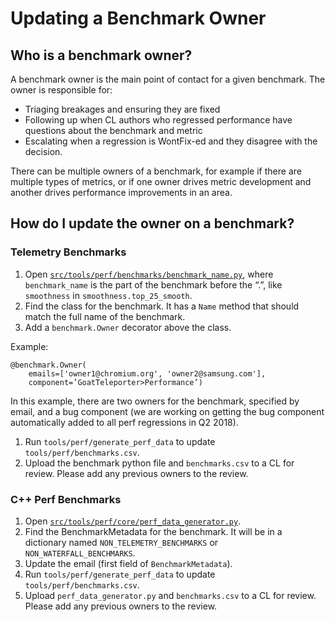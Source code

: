 # Updating a Benchmark Owner

## Who is a benchmark owner?
A benchmark owner is the main point of contact for a given benchmark. The owner is responsible for:

- Triaging breakages and ensuring they are fixed
- Following up when CL authors who regressed performance have questions about the benchmark and metric
- Escalating when a regression is WontFix-ed and they disagree with the decision.

There can be multiple owners of a benchmark, for example if there are multiple types of metrics, or if one owner drives metric development and another drives performance improvements in an area.

## How do I update the owner on a benchmark?

### Telemetry Benchmarks
1. Open [`src/tools/perf/benchmarks/benchmark_name.py`](https://cs.chromium.org/chromium/src/tools/perf/benchmarks), where `benchmark_name` is the part of the benchmark before the “.”, like `smoothness`  in `smoothness.top_25_smooth`.
1. Find the class for the benchmark. It has a `Name` method that should match the full name of the benchmark.
1. Add a `benchmark.Owner` decorator above the class.

  Example:

  ```
  @benchmark.Owner(
      emails=['owner1@chromium.org', 'owner2@samsung.com'],
      component=’GoatTeleporter>Performance’)
  ```

  In this example, there are two owners for the benchmark, specified by email, and a bug component (we are working on getting the bug component automatically added to all perf regressions in Q2 2018).

1. Run `tools/perf/generate_perf_data` to update `tools/perf/benchmarks.csv`.
1. Upload the benchmark python file and `benchmarks.csv` to a CL for review. Please add any previous owners to the review.

### C++ Perf Benchmarks
1. Open [`src/tools/perf/core/perf_data_generator.py`](https://cs.chromium.org/chromium/src/tools/perf/core/perf_data_generator.py).
1. Find the BenchmarkMetadata for the benchmark. It will be in a dictionary named `NON_TELEMETRY_BENCHMARKS` or `NON_WATERFALL_BENCHMARKS`.
1. Update the email (first field of `BenchmarkMetadata`).
1. Run `tools/perf/generate_perf_data` to update `tools/perf/benchmarks.csv`.
1. Upload `perf_data_generator.py` and `benchmarks.csv` to a CL for review. Please add any previous owners to the review.
